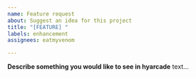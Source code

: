 ```yaml
---
name: Feature request
about: Suggest an idea for this project
title: "[FEATURE] "
labels: enhancement
assignees: eatmyvenom

---
```


**Describe something you would like to see in hyarcade**
text...
